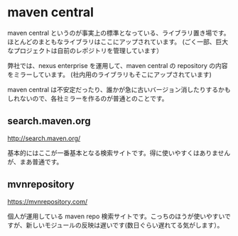 # maven central

maven central というのが事実上の標準となっている、ライブラリ置き場です。
ほとんどのまともなライブラリはここにアップされています。
(ごく一部、巨大なプロジェクトは自前のレポジトリを管理しています）

弊社では、nexus enterprise を運用して、maven central の repository の内容をミラーしています。
(社内用のライブラリもそこにアップされています)

maven central は不安定だったり、誰かが急に古いバージョン消したりするかもしれないので、各社ミラーを作るのが普通とのことです。

## search.maven.org

http://search.maven.org/

基本的にはここが一番基本となる検索サイトです。得に使いやすくはありませんが、まあ普通です。

## mvnrepository

https://mvnrepository.com/

個人が運用している maven repo 検索サイトです。こっちのほうが使いやすいですが、新しいモジュールの反映は遅いです(数日ぐらい遅れてる気がします）。
